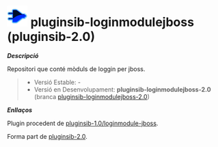 # ![Logo](https://github.com/GovernIB/maven/raw/binaris/pluginsib/projectinfo_Attachments/icon.jpg) pluginsib-loginmodulejboss  (pluginsib-2.0)


***Descripció***

Repositori que conté  mòduls de loggin per jboss.

> - Versió Estable: -
> - Versió en Desenvolupament: __pluginsib-loginmodulejboss-2.0__ (branca [pluginsib-loginmodulejboss-2.0](https://github.com/GovernIB/pluginsib-loginmodulejboss/tree/pluginsib-loginmodulejboss-2.0))


***Enllaços***


Plugin procedent de [pluginsib-1.0/loginmodule-jboss](https://github.com/GovernIB/pluginsib/tree/pluginsib-1.0/loginmodule-jboss).  

Forma part de [pluginsib-2.0](https://github.com/GovernIB/pluginsib/tree/pluginsib-2.0).
